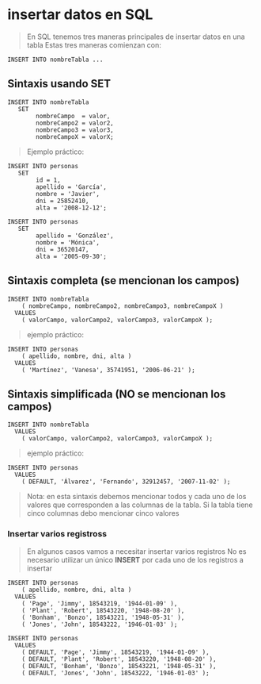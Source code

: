 # insertar datos en SQL

> En SQL tenemos tres maneras principales de insertar datos en una tabla
> Estas tres maneras comienzan con:

    INSERT INTO nombreTabla ...  

## Sintaxis usando SET 

    INSERT INTO nombreTabla  
       SET  
            nombreCampo  = valor,  
            nombreCampo2 = valor2,  
            nombreCampo3 = valor3,  
            nombreCampoX = valorX;  

> Ejemplo práctico:

    INSERT INTO personas  
       SET   
            id = 1,  
            apellido = 'García',  
            nombre = 'Javier',  
            dni = 25852410,  
            alta = '2008-12-12';  

    INSERT INTO personas  
       SET  
            apellido = 'González',  
            nombre = 'Mónica',  
            dni = 36520147,  
            alta = '2005-09-30';  
   
## Sintaxis completa (se mencionan los campos)

    INSERT INTO nombreTabla  
        ( nombreCampo, nombreCampo2, nombreCampo3, nombreCampoX )  
      VALUES  
        ( valorCampo, valorCampo2, valorCampo3, valorCampoX );  

> ejemplo práctico:

    INSERT INTO personas  
        ( apellido, nombre, dni, alta )  
      VALUES  
        ( 'Martínez', 'Vanesa', 35741951, '2006-06-21' );  

## Sintaxis simplificada (NO se mencionan los campos)

    INSERT INTO nombreTabla
      VALUES  
        ( valorCampo, valorCampo2, valorCampo3, valorCampoX );  

> ejemplo práctico:

    INSERT INTO personas  
      VALUES  
        ( DEFAULT, 'Álvarez', 'Fernando', 32912457, '2007-11-02' );  

> Nota: en esta sintaxis debemos mencionar todos y cada uno de los valores que corresponden a las columnas de la tabla. Si la tabla tiene cinco columnas debo mencionar cinco valores


### Insertar varios registross
> En algunos casos vamos a necesitar insertar varios registros
> No es necesario utilizar un único **INSERT** por cada uno de los registros a insertar

    INSERT INTO personas  
        ( apellido, nombre, dni, alta )  
      VALUES  
        ( 'Page', 'Jimmy', 18543219, '1944-01-09' ),
        ( 'Plant', 'Robert', 18543220, '1948-08-20' ),
        ( 'Bonham', 'Bonzo', 18543221, '1948-05-31' ),
        ( 'Jones', 'John', 18543222, '1946-01-03' );

    INSERT INTO personas   
      VALUES  
        ( DEFAULT, 'Page', 'Jimmy', 18543219, '1944-01-09' ),
        ( DEFAULT, 'Plant', 'Robert', 18543220, '1948-08-20' ),
        ( DEFAULT, 'Bonham', 'Bonzo', 18543221, '1948-05-31' ),
        ( DEFAULT, 'Jones', 'John', 18543222, '1946-01-03' );
